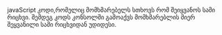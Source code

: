 javaScript კოდი,რომელიც მომხმარებელს სთხოვს რომ შეიყვანოს სამი რიცხვი. შემდეგ კოდს კონსოლში გამოაქვს მომხმარებლის მიერ შეყვანილი სამი რიცხვიდან უდიდესი.
